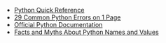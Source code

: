 <!---
Referencess for Intro to Python lesson of UBC-EOAS Sep-2013 bootcamp
-->

* [Python Quick Reference]({{page.root}}/lessons/ref/python.html)
* [29 Common Python Errors on 1 Page](http://pythonforbiologists.com/index.php/29-common-beginner-python-errors-on-one-page/)
* [Official Python Documentation](http://docs.python.org/)
* [Facts and Myths About Python Names and Values](http://nedbatchelder.com/text/names.html)
